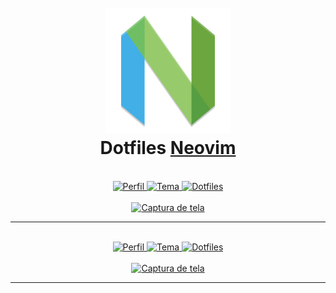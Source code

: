 <h1 align="center">
    <br><img src="../src/neovim-icon.png" alt="Neovim Icon" width="200"><br>
    Dotfiles <a href="https://github.com/neovim/neovim">Neovim</a>
</h1>

<br>

<div align="center">
    <a href="https://github.com/gabrielcaussi">
        <img src="https://img.shields.io/badge/usuário-gabrielcaussi-%2322252f?style=for-the-badge" alt="Perfil"/>
    </a>
    <a href="https://github.com/morhetz/gruvbox">
        <img src="https://img.shields.io/badge/tema-gruvbox-%2322252f?style=for-the-badge" alt="Tema"/>
    </a>
    <a href="https://github.com/gabrielcaussi/.dotfiles/blob/main/.config/nvim/init.vim">
        <img src="https://img.shields.io/badge/dotfiles-%2322252f?style=for-the-badge" alt="Dotfiles"/>
    </a>
</div>

<br>

<div align="center">
    <a href="https://github.com/gabrielcaussi/.dotfiles/blob/main/.config/nvim/init.vim">
        <img src="https://raw.githubusercontent.com/gabrielcaussi/.dotfiles/main/screenshots/nvim-gabrielcaussi.png" alt="Captura de tela"/>
    </a>
    <br>
</div>

---

<br>

<div align="center">
    <a href="https://github.com/vinibispo">
        <img src="https://img.shields.io/badge/usuário-vinibispo-%2322252f?style=for-the-badge" alt="Perfil"/>
    </a>
    <a href="https://github.com/morhetz/gruvbox">
        <img src="https://img.shields.io/badge/tema-gruvbox-%2322252f?style=for-the-badge" alt="Tema"/>
    </a>
    <a href="https://github.com/vinibispo/dotfiles/tree/master/nvim">
        <img src="https://img.shields.io/badge/dotfiles-%2322252f?style=for-the-badge" alt="Dotfiles"/>
    </a>
</div>

<br>

<div align="center">
    <a href="https://github.com/vinibispo/dotfiles/tree/master/nvim">
        <img src="https://user-images.githubusercontent.com/48097622/123264098-12491e80-d4d0-11eb-94ea-f7e6074ceb20.png" alt="Captura de tela"/>
    </a>
    <br>
</div>

---
